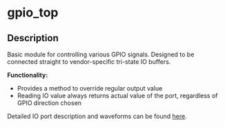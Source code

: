 # gpio_top

## Description
Basic module for controlling various GPIO signals. 
Designed to be connected straight to vendor-specific tri-state IO buffers. 

**Functionality:**
- Provides a method to override regular output value
- Reading IO value always returns actual value of the port, regardless of GPIO direction chosen

Detailed IO port description and waveforms can be found [here](./doc/gpio_top.md).

